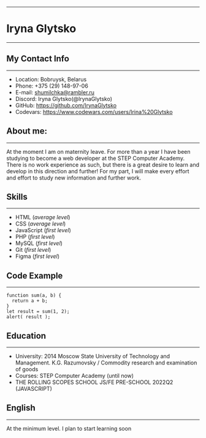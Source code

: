 *****
# Iryna Glytsko 
*****
## My Contact Info
*****
* Location: Bobruysk, Belarus
* Phone:  +375 (29) 148-97-06
* E-mail: shumilchka@rambler.ru
* Discord: Iryna Glytsko(@IrynaGlytsko)
* GitHub: https://github.com/IrynaGlytsko
* Codevars: https://www.codewars.com/users/Irina%20Glytsko

## About me:
*****
At the moment I am on maternity leave. For more than a year I have been studying to become a web developer at the STEP Computer Academy. 
There is no work experience as such, but there is a great desire to learn and develop in this direction and further! For my part, I will make every effort and effort to study new information and further work.


## Skills
*****
* HTML (*average level*)
* CSS (*average level*)
* JavaScript (*first level*)
* PHP (*first level*)
* MySQL (*first level*)
* Git (*first level*)
* Figma (*first level*)


## Code Example
*****
```
function sum(a, b) {
  return a + b;
}
let result = sum(1, 2);
alert( result );
```

## Education
*****
* University: 2014 Moscow State University of Technology and Management. K.G. Razumovsky / Commodity research and examination of goods
* Courses: STEP Computer Academy (until now)
* THE ROLLING SCOPES SCHOOL JS/FE PRE-SCHOOL 2022Q2 (JAVASCRIPT)

## English
*****
At the minimum level. 
I plan to start learning soon
